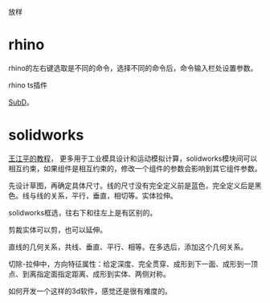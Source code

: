 放样

# rhino

rhino的左右键选取是不同的命令，选择不同的命令后，命令输入栏处设置参数。

rhino ts插件

[SubD](https://www.bilibili.com/video/BV1so4y1o7C9?from=search&seid=13721409463359460498)。



# solidworks

[王江平的教程](https://www.bilibili.com/video/BV16E411d723?p=2&spm_id_from=pageDriver)， 更多用于工业模具设计和运动模拟计算，solidworks模块间可以相互约束，如果组件是相互约束的，修改一个组件的参数会影响到其它组件参数。

先设计草图，再确定具体尺寸。线的尺寸没有完全定义前是蓝色，完全定义后是黑色。线与线的关系，平行，垂直，相切等。实体拉伸。

solidworks框选，往右下和往左上是有区别的。

剪裁实体可以剪，也可以延伸。

直线的几何关系，共线、垂直、平行、相等。在多选后，添加这个几何关系。

切除-拉伸中，方向特征属性：给定深度、完全贯穿、成形到下一面、成形到一顶点、到离指定面指定距离、成形到实体、两侧对称。

如何开发一个这样的3d软件，感觉还是很有难度的。

